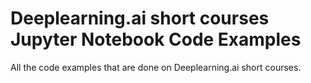 # Deeplearning.ai short courses Jupyter Notebook Code Examples
All the code examples that are done on Deeplearning.ai short courses.
